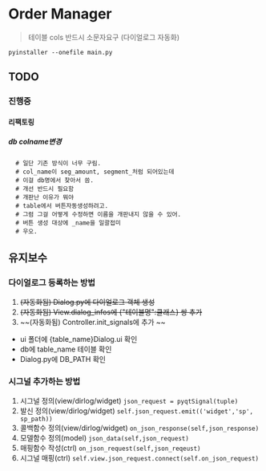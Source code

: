 

# Order Manager
> 테이블 cols 반드시 소문자요구 (다이얼로그 자동화)

`pyinstaller --onefile main.py`

## TODO

### 진행중 

#### 리팩토링

##### db colname변경
      # 일단 기존 방식이 너무 구림. 
      # col_name이 seg_amount, segment_처럼 되어있는데
      # 이걸 db명에서 찾아서 씀. 
      # 개선 반드시 필요함 
      # 개판난 이유가 뭐야
      # table에서 버튼자동생성하려고. 
      # 그럼 그걸 어떻게 수정하면 이름을 개판내지 않을 수 있어. 
      # 버튼 생성 대상에 _name을 일괄접미
      # 우오. 



## 유지보수

### 다이얼로그 등록하는 방법
1. ~~(자동화됨) Dialog.py에 다이얼로그 객체 생성~~
2. ~~(자동화됨) View.dialog_infos에 {"테이블명":클래스} 쌍 추가~~
3. ~~(자동화됨) Controller.init_signals에 추가 ~~

- ui 폴더에 {table_name}Dialog.ui 확인
- db에 table_name 테이블 확인
- Dialog.py에 DB_PATH 확인

### 시그널 추가하는 방법
1. 시그널 정의(view/dirlog/widget)
 `json_request = pyqtSignal(tuple)`
2. 발신 정의(view/dirlog/widget)
 `self.json_request.emit(('widget','sp', sp_path))`
3. 콜백함수 정의(view/dirlog/widget)
 `on_json_response(self,json_response)`
4. 모델함수 정의(model)
 `json_data(self,json_request)`
5. 매핑함수 작성(ctrl)
`on_json_request(self,json_reqeust)`
6. 시그널 매핑(ctrl) 
`self.view.json_request.connect(self.on_json_request)`